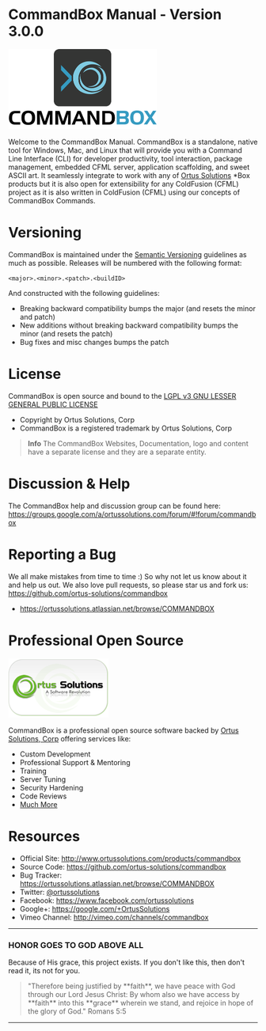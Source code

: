 # CommandBox Manual - Version 3.0.0

<img src="images/CommandBoxLogo.png" width="300" alt="CommandBox" />

Welcome to the CommandBox Manual.  CommandBox is a standalone, native tool for Windows, Mac, and Linux that will provide you with a Command Line Interface (CLI) for developer productivity, tool interaction, package management, embedded CFML server, application scaffolding, and sweet ASCII art. It seamlessly integrate to work with any of [Ortus Solutions](http://www.ortussolutions.com/products) *Box products but it is also open for extensibility for any ColdFusion (CFML) project as it is also written in ColdFusion (CFML) using our concepts of CommandBox Commands.

# Versioning
CommandBox is maintained under the [Semantic Versioning](http://semver.org) guidelines as much as possible.  Releases will be numbered with the following format:

```
<major>.<minor>.<patch>.<buildID>
```

And constructed with the following guidelines:

* Breaking backward compatibility bumps the major (and resets the minor and patch)
* New additions without breaking backward compatibility bumps the minor (and resets the patch)
* Bug fixes and misc changes bumps the patch


# License
CommandBox is open source and bound to the [LGPL v3 GNU LESSER GENERAL PUBLIC LICENSE](https://www.gnu.org/licenses/lgpl.html)

* Copyright by Ortus Solutions, Corp
* CommandBox is a registered trademark by Ortus Solutions, Corp


>**Info** The CommandBox Websites, Documentation, logo and content have a separate license and they are a separate entity.

# Discussion & Help
The CommandBox help and discussion group can be found here: https://groups.google.com/a/ortussolutions.com/forum/#!forum/commandbox

# Reporting a Bug
We all make mistakes from time to time :) So why not let us know about it and help us out.  We also love pull requests, so please star us and fork us: https://github.com/ortus-solutions/commandbox
* https://ortussolutions.atlassian.net/browse/COMMANDBOX


# Professional Open Source
![Ortus Solutions, Corp](images/ortussolutions_button.png)

CommandBox is a professional open source software backed by [Ortus Solutions, Corp](http://www.ortussolutions.com/services) offering services like:
* Custom Development
* Professional Support & Mentoring
* Training
* Server Tuning
* Security Hardening
* Code Reviews
* [Much More](http://www.ortussolutions.com/services)

# Resources
* Official Site: http://www.ortussolutions.com/products/commandbox
* Source Code: https://github.com/ortus-solutions/commandbox
* Bug Tracker: https://ortussolutions.atlassian.net/browse/COMMANDBOX
* Twitter: [@ortussolutions](http://www.twitter.com/ortussolutions)
* Facebook: https://www.facebook.com/ortussolutions
* Google+: https://google.com/+OrtusSolutions
* Vimeo Channel: http://vimeo.com/channels/commandbox


---

### HONOR GOES TO GOD ABOVE ALL
Because of His grace, this project exists. If you don't like this, then don't read it, its not for you.

<blockquote>
"Therefore being justified by **faith**, we have peace with God through our Lord Jesus Christ:
By whom also we have access by **faith** into this **grace** wherein we stand, and rejoice in hope of the glory of God." Romans 5:5
</blockquote>

---






